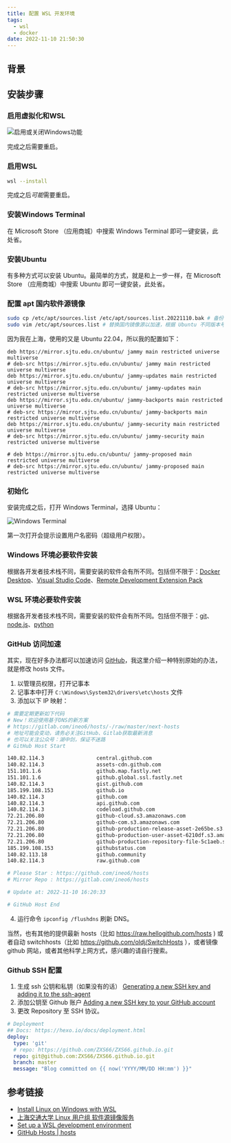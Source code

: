 ```yaml
---
title: 配置 WSL 开发环境
tags:
  - wsl
  - docker
date: 2022-11-10 21:50:30
---
```


## 背景

## 安装步骤

### 启用虚拟化和WSL

![启用或关闭Windows功能](/img/setup-wsl-development-environment/turn-on-or-off-windows-features.jpg)

完成之后需要重启。

### 启用WSL

```sh
wsl --install
```
完成之后*可能*需要重启。

### 安装Windows Terminal

在 Microsoft Store （应用商城）中搜索 Windows Terminal 即可一键安装，此处省。

### 安装Ubuntu

有多种方式可以安装 Ubuntu。最简单的方式，就是和上一步一样，在 Microsoft Store （应用商城）中搜索 Ubuntu 即可一键安装，此处省。

### 配置 apt 国内软件源镜像

``` sh
sudo cp /etc/apt/sources.list /etc/apt/sources.list.20221110.bak # 备份是个好习惯
sudo vim /etc/apt/sources.list # 替换国内镜像源以加速，根据 Ubuntu 不同版本号，选择不同的路径
```

因为我在上海，使用的又是 Ubuntu 22.04，所以我的配置如下：

``` /etc/apt/sources.list
deb https://mirror.sjtu.edu.cn/ubuntu/ jammy main restricted universe multiverse
# deb-src https://mirror.sjtu.edu.cn/ubuntu/ jammy main restricted universe multiverse
deb https://mirror.sjtu.edu.cn/ubuntu/ jammy-updates main restricted universe multiverse
# deb-src https://mirror.sjtu.edu.cn/ubuntu/ jammy-updates main restricted universe multiverse
deb https://mirror.sjtu.edu.cn/ubuntu/ jammy-backports main restricted universe multiverse
# deb-src https://mirror.sjtu.edu.cn/ubuntu/ jammy-backports main restricted universe multiverse
deb https://mirror.sjtu.edu.cn/ubuntu/ jammy-security main restricted universe multiverse
# deb-src https://mirror.sjtu.edu.cn/ubuntu/ jammy-security main restricted universe multiverse

# deb https://mirror.sjtu.edu.cn/ubuntu/ jammy-proposed main restricted universe multiverse
# deb-src https://mirror.sjtu.edu.cn/ubuntu/ jammy-proposed main restricted universe multiverse
```

### 初始化

安装完成之后，打开 Windows Terminal，选择 Ubuntu：

![Windows Terminal](/img/setup-wsl-development-environment/windows-terminal.jpg)

第一次打开会提示设置用户名密码（超级用户权限）。

### Windows 环境必要软件安装

根据各开发者技术栈不同，需要安装的软件会有所不同。包括但不限于：[Docker Desktop](https://www.docker.com/products/docker-desktop/)、[Visual Studio Code](https://code.visualstudio.com)、[Remote Development Extension Pack](https://marketplace.visualstudio.com/items?itemName=ms-vscode-remote.vscode-remote-extensionpack)

### WSL 环境必要软件安装

根据各开发者技术栈不同，需要安装的软件会有所不同。包括但不限于：[git](https://git-scm.com/download/linux)、[node.js](https://nodejs.org)、[python](https://www.python.org/downloads/)


### GitHub 访问加速

其实，现在好多办法都可以加速访问 [<font-awesome-icon icon="fa-brands fa-github" />GitHub](https://github.com)，我这里介绍一种特别原始的办法，就是修改 hosts 文件。

1. 以管理员权限，打开记事本
2. 记事本中打开 `C:\Windows\System32\drivers\etc\hosts` 文件
3. 添加以下 IP 映射：
```sh
# 需要定期更新如下代码
# New！欢迎使用基于DNS的新方案
# https://gitlab.com/ineo6/hosts/-/raw/master/next-hosts
# 地址可能会变动，请务必关注GitHub、Gitlab获取最新消息
# 也可以关注公众号：湖中剑，保证不迷路
# GitHub Host Start

140.82.114.3                 central.github.com
140.82.114.3                 assets-cdn.github.com
151.101.1.6                  github.map.fastly.net
151.101.1.6                  github.global.ssl.fastly.net
140.82.114.3                 gist.github.com
185.199.108.153              github.io
140.82.114.3                 github.com
140.82.114.3                 api.github.com
140.82.114.3                 codeload.github.com
72.21.206.80                 github-cloud.s3.amazonaws.com
72.21.206.80                 github-com.s3.amazonaws.com
72.21.206.80                 github-production-release-asset-2e65be.s3.amazonaws.com
72.21.206.80                 github-production-user-asset-6210df.s3.amazonaws.com
72.21.206.80                 github-production-repository-file-5c1aeb.s3.amazonaws.com
185.199.108.153              githubstatus.com
140.82.113.18                github.community
140.82.114.3                 raw.github.com

# Please Star : https://github.com/ineo6/hosts
# Mirror Repo : https://gitlab.com/ineo6/hosts

# Update at: 2022-11-10 16:20:33

# GitHub Host End
```
4. 运行命令 `ipconfig /flushdns` 刷新 DNS。

当然，也有其他的提供最新 hosts（比如 https://raw.hellogithub.com/hosts ) 或者自动 switchhosts（比如 https://github.com/oldj/SwitchHosts ），或者镜像 github 网站，或者其他科学上网方式，感兴趣的请自行搜索。


### Github SSH 配置

1. 生成 ssh 公钥和私钥（如果没有的话） [Generating a new SSH key and adding it to the ssh-agent](https://docs.github.com/en/authentication/connecting-to-github-with-ssh/generating-a-new-ssh-key-and-adding-it-to-the-ssh-agent)
2. 添加公钥至 Github 账户 [Adding a new SSH key to your GitHub account](https://docs.github.com/en/authentication/connecting-to-github-with-ssh/adding-a-new-ssh-key-to-your-github-account?platform=linux&tool=webui)
3. 更改 Repository 至 SSH 协议。
```yml
# Deployment
## Docs: https://hexo.io/docs/deployment.html
deploy:
  type: 'git'
  # repo: https://github.com/ZXS66/ZXS66.github.io.git
  repo: git@github.com:ZXS66/ZXS66.github.io.git
  branch: master
  message: "Blog committed on {{ now('YYYY/MM/DD HH:mm') }}"
```

## 参考链接

- [Install Linux on Windows with WSL](https://learn.microsoft.com/en-us/windows/wsl/install)
- [上海交通大学 Linux 用户组 软件源镜像服务](https://mirrors.sjtug.sjtu.edu.cn/docs/ubuntu)
- [Set up a WSL development environment](https://learn.microsoft.com/en-us/windows/wsl/setup/environment)
- [GitHub Hosts | hosts](https://ineo6.github.io/hosts/)
